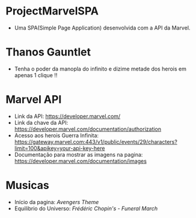 # ProjectMarvelSPA
  * Uma SPA(Simple Page Application) desenvolvida com a API da Marvel.

# Thanos Gauntlet
  * Tenha o poder da manopla do infinito e dizime metade dos herois em apenas 1 clique !!

# Marvel API
  * Link da API: ​https://developer.marvel.com/​
  * Link da chave da API: ​https://developer.marvel.com/documentation/authorization​
  * Acesso aos herois Guerra Infinita: ​https://gateway.marvel.com:443/v1/public/events/29/characters?limit=100&apikey=your-api-key-here​
  * Documentação para mostrar as imagens na pagina: ​https://developer.marvel.com/documentation/images​
  
# Musicas
  * Início da pagina: *Avengers Theme*
  * Equilibrio do Universo: *Frédéric Chopin's - Funeral March*
  
  


